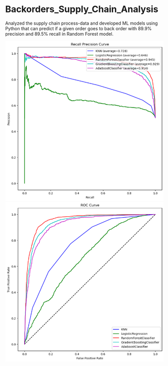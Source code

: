 # Backorders_Supply_Chain_Analysis 
Analyzed the supply chain process-data and developed ML models using Python that can predict if a given order goes to back order with 89.9% precision and 89.5% recall in Random Forest model.

![](/Precision_Recall_Curve.png)
![](/ROC_Curve.png)
